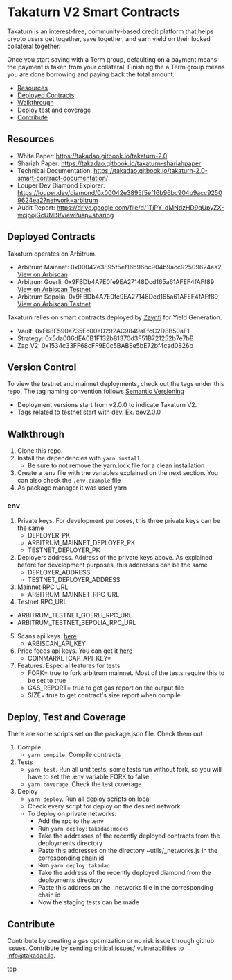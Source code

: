 # Takaturn V2 Smart Contracts 
Takaturn is an interest-free, community-based credit platform that helps crypto users get together, save together, and earn yield on their locked collateral together. 

Once you start saving with a Term group, defaulting on a payment means the payment is taken from your collateral. Finishing the a Term group means you are done borrowing and paying back the total amount. 

+ [Resources](#resources)
+ [Deployed Contracts](#deployed-contracts)
+ [Walkthrough](#walkthrough)
+ [Deploy test and coverage](#deploy-test-and-coverage)
+ [Contribute](#contribute)
     
## Resources 
* White Paper: https://takadao.gitbook.io/takaturn-2.0
* Shariah Paper: https://takadao.gitbook.io/takaturn-shariahpaper 
* Technical Documentation: https://takadao.gitbook.io/takaturn-2.0-smart-contract-documentation/
* Louper Dev Diamond Explorer: https://louper.dev/diamond/0x00042e3895f5ef16b96bc904b9acc92509624ea2?network=arbitrum
* Audit Report: https://drive.google.com/file/d/1TjPY_dMNdzHD9qUpyZX-wcjpojGcUMl9/view?usp=sharing

## Deployed Contracts
Takaturn operates on Arbitrum.  
* Arbitrum Mainnet: 0x00042e3895f5ef16b96bc904b9acc92509624ea2 [View on Arbiscan](https://arbiscan.io/address/0x00042e3895f5ef16b96bc904b9acc92509624ea2)
* Arbitrum Goerli: 0x9FBDb4A7E0fe9EA27148Dcd165a61AFEF4fAFf89 [View on Arbiscan Testnet](https://testnet.arbiscan.io/address/0x9FBDb4A7E0fe9EA27148Dcd165a61AFEF4fAFf89)
* Arbitrum Sepolia: 0x9FBDb4A7E0fe9EA27148Dcd165a61AFEF4fAFf89 [View on Arbiscan Testnet](https://sepolia.arbiscan.io/address/0x9fbdb4a7e0fe9ea27148dcd165a61afef4faff89)

Takaturn relies on smart contracts deployed by [Zaynfi](https://zayn.fi/) for Yield Generation.
* Vault: 0xE68F590a735Ec00eD292AC9849aFfcC2D8B50aF1 
* Strategy: 0x5da006dEA0B1F132b81370d3F51B721252b7e7bB 
* Zap V2: 0x1534c33FF68cFF9E0c5BABEe5bE72bf4cad0826b

## Version Control 
To view the testnet and mainnet deployments, check out the tags under this repo. The tag naming convention follows [Semantic Versioning](https://semver.org/)
* Deployment versions start from v2.0.0 to indicate Takaturn V2.
* Tags related to testnet start with dev. Ex. dev2.0.0

## Walkthrough
1. Clone this repo.
3. Install the dependencies with  `yarn install`.
    + Be sure to not remove the yarn.lock file for a clean installation
4. Create a .env file with the variables explained on the next section. You can also check the `.env.example` file
5. As package manager it was used yarn

### env
1. Private keys. For development purposes, this three private keys can be the same
    + DEPLOYER_PK
    + ARBITRUM_MAINNET_DEPLOYER_PK
    + TESTNET_DEPLOYER_PK
2. Deployers address. Address of the private keys above. As explained before for development purposes, this addresses can be the same
    + DEPLOYER_ADDRESS
    + TESTNET_DEPLOYER_ADDRESS
3. Mainnet RPC URL
    + ARBITRUM_MAINNET_RPC_URL
4. Testnet RPC_URL
 + ARBITRUM_TESTNET_GOERLI_RPC_URL
 + ARBITRUM_TESTNET_SEPOLIA_RPC_URL
5. Scans api keys. [here](https://docs.arbiscan.io/getting-started/viewing-api-usage-statistics)
    + ARBISCAN_API_KEY
6. Price feeds api keys. You can get it [here](https://coinmarketcap.com/api/)
    + COINMARKETCAP_API_KEY=
7. Features. Especial features for tests
    + FORK= true to fork arbitrum mainnet. Most of the tests require this to be set to true
    + GAS_REPORT= true to get gas report on the output file
    + SIZE= true to get contract's size report when compile
    
## Deploy, Test and Coverage
There are some scripts set on the package.json file. Check them out

1. Compile
    + `yarn compile`. Compile contracts
2. Tests 
    + `yarn test`. Run all unit tests, some tests run without fork, so you will have to set the .env variable FORK to false
    + `yarn coverage`. Check the test coverage
3. Deploy
    + `yarn deploy`. Run all deploy scripts on local
    + Check every script for deploy on the desired network
    + To deploy on private networks:
        + Add the rpc to the .env
        + Run `yarn deploy:takadao:mocks`
        + Take the addresses of the recently deployed contracts from the deployments directory
        + Paste this addresses on the directory ~utils/_networks.js in the corresponding chain id
        + Run `yarn deploy:takadao`
        + Take the address of the recently deployed diamond from the deployments directory
        + Paste this address on the _networks file in the corresponding chain id
        + Now the staging tests can be made

## Contribute 
Contribute by creating a gas optimization or no risk issue through github issues. 
Contribute by sending critical issues/ vulnerabilities to info@takadao.io. 

[top](#takaturn-diamond-migration)



